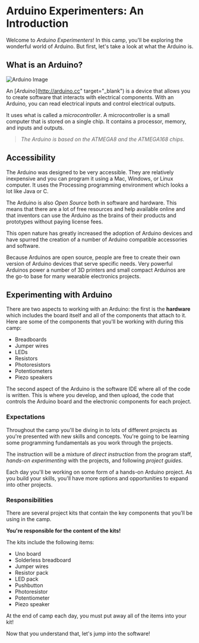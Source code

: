 # Arduino Experimenters: An Introduction
Welcome to *Arduino Experimenters*! In this camp, you'll be exploring the wonderful world of Arduino. But first, let's take a look at what the Arduino is.

## What is an Arduino?

![Arduino Image](https://d3nnidcq81r9m6.cloudfront.net/wp-content/uploads/2016/04/01225527/fritzing-arduino-yun-300x219.png "Arduino Image")

An [*Arduino*](http://arduino.cc" target="_blank") is a device that allows you to create software that interacts with electrical components. With an Arduino, you can read electrical inputs and control electrical outputs.

It uses what is called a *microcontroller*. A microcontroller is a small computer that is stored on a single chip. It contains a processor, memory, and inputs and outputs.
>*The Arduino is based on the ATMEGA8 and the ATMEGA168 chips.*

## Accessibility
The Arduino was designed to be very accessible. They are relatively inexpensive and you can program it using a Mac, Windows, or Linux computer. It uses the Processing programming environment which looks a lot like Java or C.

The Arduino is also *Open Source* both in software and hardware. This means that there are a lot of free resources and help available online and that inventors can use the Arduino as the brains of their products and prototypes without paying license fees.

This open nature has greatly increased the adoption of Arduino devices and have spurred the creation of a number of Arduino compatible accessories and software.

Because Arduinos are open source, people are free to create their own version of Arduino devices that serve specific needs. Very powerful Arduinos power a number of 3D printers and small compact Arduinos are the go-to base for many wearable electronics projects.

## Experimenting with Arduino

There are two aspects to working with an Arduino: the first is the **hardware** which includes the board itself and all of the components that attach to it.
Here are some of the components that you'll be working with during this camp:
* Breadboards
* Jumper wires
* LEDs
* Resistors
* Photoresistors
* Potentiometers
* Piezo speakers

The second aspect of the Arduino is the software IDE where all of the code is written. This is where you develop, and then upload, the code that controls the Arduino board and the electronic components for each project.

### Expectations
Throughout the camp you'll be diving in to lots of different projects as you're presented with new skills and concepts. You're going to be learning some programming fundamentals as you work through the projects.

The instruction will be a mixture of *direct instruction* from the program staff, *hands-on experimenting* with the projects, and following *project guides*.

Each day you'll be working on some form of a hands-on Arduino project. As you build your skills, you'll have more options and opportunities to expand into other projects.

### Responsibilities
There are several project kits that contain the key components that you'll be using in the camp.  

  **You're responsible for the content of the kits!**

The kits include the following items:
* Uno board
* Solderless breadboard
* Jumper wires
* Resistor pack
* LED pack
* Pushbutton
* Photoresistor
* Potentiometer
* Piezo speaker

At the end of camp each day, you must put away all of the items into your kit!

Now that you understand that, let's jump into the software!
